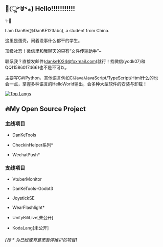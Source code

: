 ## 🌟(ૢ˃ꌂ˂⁎) Hello!!!!!!!!!!!

✨🌈

I am DanKe(@DanKE123abc), a student from China.

这里是蛋壳，闲着没事什么都干的学生。

顶级社恐！微信里和我聊天的只有“文件传输助手”~

联系我？直接发邮件(danke1024@foxmail.com)就行！找微信(ycdk07)和QQ(1586017466)也不是不可以。

主要写C#/Python，其他语言例如C/Java/JavaScript/TypeScript/Html什么的也会一点，掌握多种语言的HelloWorld输出，会多种大型软件的安装与卸载！

[![Top Langs](https://github-readme-stats.vercel.app/api/top-langs/?username=DanKE123abc)](https://danke-cn.eu.org)

## 🔥My Open Source Project

### 主线项目

* DanKeTools

* CheckinHelper系列*

* WechatPush*

### 支线项目

* VtuberMonitor

* DanKeTools-Godot3

* JoystickSE

* WearFlashlight*

* UnityBiliLive[未公开]

* KodaLang[未公开]

###### [标 * 为已经或有意愿暂停维护的项目]
